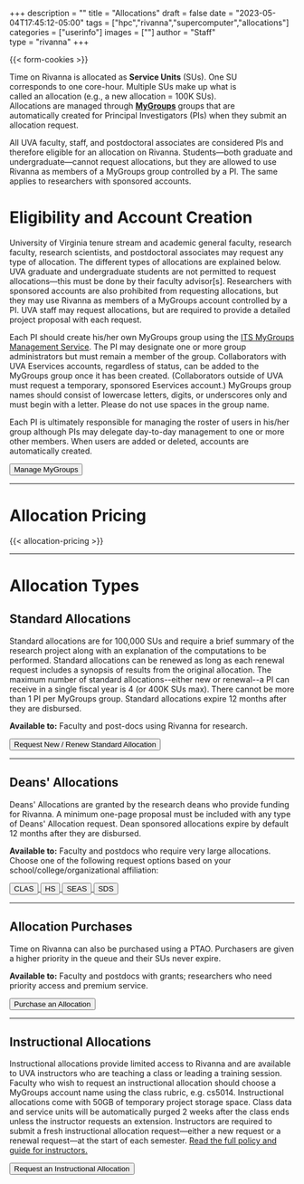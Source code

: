 +++
description = ""
title = "Allocations"
draft = false
date = "2023-05-04T17:45:12-05:00"
tags = ["hpc","rivanna","supercomputer","allocations"]
categories = ["userinfo"]
images = [""]
author = "Staff"  
type = "rivanna"
+++

{{< form-cookies >}}

<script>
var user_token = getCookie("__user_token");
</script>

<div class="bd-callout bd-callout-warning">
<div style="float:right;margin:2rem;"><i class="fas fa-user-clock fa-5x" aria-hidden="true"></i></div>
<p>Time on Rivanna is allocated as <b>Service Units</b> (SUs). One SU corresponds to one core-hour. Multiple SUs make up what is called an allocation (e.g., a new allocation = 100K SUs). Allocations are managed through <a href="https://mygroups.virginia.edu/" target="_new" style="font-weight:bold;">MyGroups</a> groups that are automatically created for Principal Investigators (PIs) when they submit an allocation request. </p>
<p>All UVA faculty, staff, and postdoctoral associates are considered PIs and therefore eligible for an allocation on Rivanna. Students—both graduate and undergraduate—cannot request allocations, but they are allowed to use Rivanna as members of a MyGroups group controlled by a PI. The same applies to researchers with sponsored accounts.</p>
</div>

# Eligibility and Account Creation

University of Virginia tenure stream and academic general faculty, research faculty, research scientists, and postdoctoral associates may request any type of allocation. The different types of allocations are explained below. UVA graduate and undergraduate students are not permitted to request allocations—this must be done by their faculty advisor[s]. Researchers with sponsored accounts are also prohibited from requesting allocations, but they may use Rivanna as members of a MyGroups account controlled by a PI. UVA staff may request allocations, but are required to provide a detailed project proposal with each request.

Each PI should create his/her own MyGroups group using the <a href="https://virginia.service-now.com/its/?id=itsweb_kb_article&sys_id=ea1dffc7db3ac744f032f1f51d96193a" target="_new">ITS MyGroups Management Service</a>. The PI may designate one or more group administrators but must remain a member of the group. Collaborators with UVA Eservices accounts, regardless of status, can be added to the MyGroups group once it has been created. (Collaborators outside of UVA must request a temporary, sponsored Eservices account.) MyGroups group names should consist of lowercase letters, digits, or underscores only and must begin with a letter. Please do not use spaces in the group name.

Each PI is ultimately responsible for managing the roster of users in his/her group although PIs may delegate day-to-day management to one or more other members. When users are added or deleted, accounts are automatically created.

[<button class="btn btn-warning">Manage MyGroups</button>](https://mygroups.virginia.edu/)

- - -

# Allocation Pricing

{{< allocation-pricing >}}

- - -

# Allocation Types

## Standard Allocations
Standard allocations are for 100,000 SUs and require a brief summary of the research project along with an explanation of the computations to be performed. Standard allocations can be renewed as long as each renewal request includes a synopsis of results from the original allocation. The maximum number of standard allocations--either new or renewal--a PI can receive in a single fiscal year is 4 (or 400K SUs max). There cannot be more than 1 PI per MyGroups group. Standard allocations expire 12 months after they are disbursed. 

**Available to:** Faculty and post-docs using Rivanna for research.

[<button class="btn btn-primary">Request New / Renew Standard Allocation</button>](/form/allocation-standard/)

- - -

## Deans' Allocations
Deans' Allocations are granted by the research deans who provide funding for Rivanna. A minimum one-page proposal must be included with any type of Deans' Allocation request. Dean sponsored allocations expire by default 12 months after they are disbursed.

**Available to:** Faculty and postdocs who require very large allocations. Choose one of the following request options based on your school/college/organizational affiliation:

<a href="/form/allocation-dean/?sponsor=cas">
  <button class="btn btn-primary">CLAS</button>
</a>
<a href="/form/allocation-dean/?sponsor=hs">
  <button class="btn btn-primary">HS</button>
</a>
<a href="/form/allocation-dean/?sponsor=seas">
  <button class="btn btn-primary">SEAS</button>
</a>
<a href="/form/allocation-dean/?sponsor=sds">
  <button class="btn btn-primary">SDS</button>
</a>

- - -

## Allocation Purchases
Time on Rivanna can also be purchased using a PTAO. Purchasers are given a higher priority in the queue and their SUs never expire.

**Available to:** Faculty and postdocs with grants; researchers who need priority access and premium service.

<a href="/form/allocation-purchase/">
  <button class="btn btn-primary">Purchase an Allocation</button>
</a>

- - -

## Instructional Allocations
Instructional allocations provide limited access to Rivanna and are available to UVA instructors who are teaching a class or leading a training session. Faculty who wish to request an instructional allocation should choose a MyGroups account name using the class rubric, e.g. cs5014. Instructional allocations come with 50GB of temporary project storage space. Class data and service units will be automatically purged 2 weeks after the class ends unless the instructor requests an extension. Instructors are required to submit a fresh instructional allocation request—either a new request or a renewal request—at the start of each semester.
<a href="/education/rivanna-instructional/" target="_blank">Read the full policy and guide for instructors.</a>
<a href="/form/allocation-instructional/">

  <button class="btn btn-primary">Request an Instructional Allocation</button>
</a>
